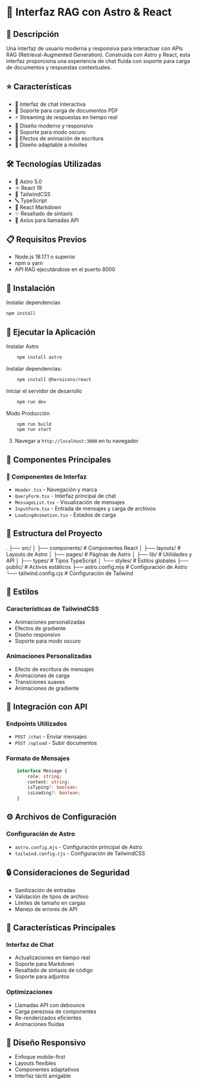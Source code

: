 # 🎨 Interfaz RAG con Astro & React

## 📝 Descripción

Una interfaz de usuario moderna y responsiva para interactuar con APIs RAG (Retrieval-Augmented Generation). Construida con Astro y React, esta interfaz proporciona una experiencia de chat fluida con soporte para carga de documentos y respuestas contextuales.

## ⭐ Características

- 💬 Interfaz de chat interactiva
- 📄 Soporte para carga de documentos PDF
- ⚡ Streaming de respuestas en tiempo real
- 🎨 Diseño moderno y responsivo
- 🌙 Soporte para modo oscuro
- 🔄 Efectos de animación de escritura
- 📱 Diseño adaptable a móviles

## 🛠️ Tecnologías Utilizadas

- 🚀 Astro 5.0
- ⚛️ React 19
- 🎨 TailwindCSS
- 🔤 TypeScript
- 📝 React Markdown
- ✨ Resaltado de sintaxis
- 🎯 Axios para llamadas API

## 📋 Requisitos Previos

- Node.js 18.17.1 o superior
- npm o yarn
- API RAG ejecutándose en el puerto 8000

## 🔧 Instalación

Instalar dependencias

```bash
npm install
```

## 🚀 Ejecutar la Aplicación

Instalar Astro

```bash
    npm install astro
```
Instalar dependencias:

```bash
    npm install @heroicons/react
```

Iniciar el servidor de desarrollo

```bash
    npm run dev
```

Modo Producción

```bash
    npm run build
    npm run start
```

3. Navegar a `http://localhost:3000` en tu navegador


## 🎯 Componentes Principales

### 📱 Componentes de Interfaz

- `Header.tsx` - Navegación y marca
- `QueryForm.tsx` - Interfaz principal de chat
- `MessageList.tsx` - Visualización de mensajes
- `InputForm.tsx` - Entrada de mensajes y carga de archivos
- `LoadingAnimation.tsx` - Estados de carga

## 📁 Estructura del Proyecto

.
├── src/
│ ├── components/ # Componentes React
│ ├── layouts/ # Layouts de Astro
│ ├── pages/ # Páginas de Astro
│ ├── lib/ # Utilidades y API
│ ├── types/ # Tipos TypeScript
│ └── styles/ # Estilos globales
├── public/ # Activos estáticos
├── astro.config.mjs # Configuración de Astro
└── tailwind.config.cjs # Configuración de Tailwind

## 🎨 Estilos

### Características de TailwindCSS

- Animaciones personalizadas
- Efectos de gradiente
- Diseño responsivo
- Soporte para modo oscuro

### Animaciones Personalizadas

- Efecto de escritura de mensajes
- Animaciones de carga
- Transiciones suaves
- Animaciones de gradiente

## 🔌 Integración con API

### Endpoints Utilizados

- `POST /chat` - Enviar mensajes
- `POST /upload` - Subir documentos

### Formato de Mensajes


```typescript
    interface Message {
        role: string;
        content: string;
        isTyping?: boolean;
        isLoading?: boolean;
    }
```

## ⚙️ Archivos de Configuración

### Configuración de Astro

- `astro.config.mjs` - Configuración principal de Astro
- `tailwind.config.cjs` - Configuración de TailwindCSS

## 🔒 Consideraciones de Seguridad

- Sanitización de entradas
- Validación de tipos de archivo
- Límites de tamaño en cargas
- Manejo de errores de API

## 🎯 Características Principales

### Interfaz de Chat

- Actualizaciones en tiempo real
- Soporte para Markdown
- Resaltado de sintaxis de código
- Soporte para adjuntos

### Optimizaciones

- Llamadas API con debounce
- Carga perezosa de componentes
- Re-renderizados eficientes
- Animaciones fluidas

## 📱 Diseño Responsivo

- Enfoque mobile-first
- Layouts flexibles
- Componentes adaptativos
- Interfaz táctil amigable